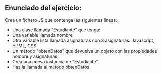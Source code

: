 <h2>Enunciado del ejercicio:</h2>
<p>Crea un fichero JS que contenga las siguientes líneas:</p>
<ul>
    <li>Una clase llamada "Estudiante" que tenga:</li>
    <li>Una variable llamada nombre</li>
    <li>Otra variable lista llamada asignaturas con 3 asignaturas: Javascript, HTML, CSS</li>
    <li>Un método "obtenDatos" que devuelva un objeto con las propiedades nombre y asignaturas</li>
    <li>Crea una nueva instancia de "Estudiante"</li>
    <li>Haz la llamada al método obtenDatos</li>
</ul>
